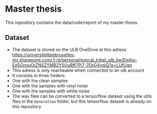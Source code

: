 # Master thesis
This repository contains the data/code/report of my master thesis.

## Dataset
- The dataset is stored on the ULB OneDrive at this adress: https://universitelibrebruxelles-my.sharepoint.com/:f:/g/personal/pascal_tribel_ulb_be/Elxjlsx-Ee5GnouOrZNSZYMB2YSUuBff7Pj7-7EbG4vqjQ?e=LUfUgn
- This adress is only reacheable when connected to an ulb account
- It consists in three folders:
 - One with the clean samples
 - One with the samples with vinyl noise
 - One with the samples with white noise
- The wav files can be converted to a tensorflow dataset using the utils files in the `Generation` folder, but this tensorflow dataset is already on this repository

